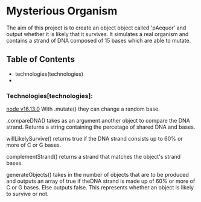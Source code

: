 # Mysterious Organism 

The aim of this project is to create an object object called 'pAequor' and output whether it is likely that it survives. It simulates a real organism and contains a strand of DNA composed of 15 bases which are able to mutate. 
## Table of Contents
* technologies(technologies)
* 
### Technologies[technologies]:
  [node v16.13.0](https://nodejs.org/en/blog/release/v16.13.0/)
With .mutate() they can change a random base. 

.compareDNA() takes as an argument another object to compare the DNA strand. Returns a string containing the percetage of shared DNA and bases. 

willLikelySurvive() returns true if the DNA strand consists up to 60% or more of C or G bases. 

complementStrand() returns a strand that matches the object's strand bases. 

generateObjects() takes in the number of objects that are to be produced and outputs an array of true if theDNA strand is made up of 60% or more of C or G bases. Else outputs false. This represents whether an object is likely to survive or not. 
